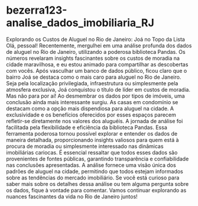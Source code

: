 # bezerra123-analise_dados_imobiliaria_RJ
Explorando os Custos de Aluguel no Rio de Janeiro: Joá no Topo da Lista Olá, pessoal!
Recentemente, mergulhei em uma análise profunda dos dados de aluguel no Rio de Janeiro, utilizando a poderosa biblioteca Pandas. Os números revelaram insights fascinantes sobre os custos de moradia na cidade maravilhosa, e eu estou animado para compartilhar as descobertas com vocês.
Após vasculhar um banco de dados público, ficou claro que o bairro Joá se destaca como o mais caro para aluguel no Rio de Janeiro. Seja pela localização privilegiada, infraestrutura ou simplesmente pela atmosfera exclusiva, Joá conquistou o título de líder em custos de moradia.
Mas não para por aí! Ao desmembrar os dados por tipos de imóveis, uma conclusão ainda mais interessante surgiu. As casas em condomínio se destacam como a opção mais dispendiosa para aluguel na cidade. A exclusividade e os benefícios oferecidos por esses espaços parecem refletir-se diretamente nos valores dos aluguéis.
A jornada de análise foi facilitada pela flexibilidade e eficiência da biblioteca Pandas. Essa ferramenta poderosa tornou possível explorar e entender os dados de maneira detalhada, proporcionando insights valiosos para quem está à procura de moradia ou simplesmente interessado nas dinâmicas imobiliárias cariocas.
É essencial ressaltar que todos esses dados são provenientes de fontes públicas, garantindo transparência e confiabilidade nas conclusões apresentadas. A análise fornece uma visão única dos padrões de aluguel na cidade, permitindo que todos estejam informados sobre as tendências do mercado imobiliário.
Se você está curioso para saber mais sobre os detalhes dessa análise ou tem alguma pergunta sobre os dados, fique à vontade para comentar. Vamos continuar explorando as nuances fascinantes da vida no Rio de Janeiro juntos!
